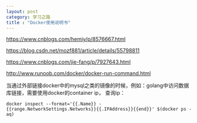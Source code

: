 ```yaml
---
layout: post
category: 学习之路
title : "Docker使用说明书"
---
```


https://www.cnblogs.com/hemiy/p/8576667.html

https://blog.csdn.net/mozf881/article/details/55798811

https://www.cnblogs.com/jie-fang/p/7927643.html

http://www.runoob.com/docker/docker-run-command.html



当通过外部链接docker中的mysql之类的镜像的时候，例如：golang中访问数据库链接，需要使用docker的container ip，  查询ip：

```
docker inspect --format='{{.Name}} - {{range.NetworkSettings.Networks}}{{.IPAddress}}{{end}}' $(docker ps -aq)
```

